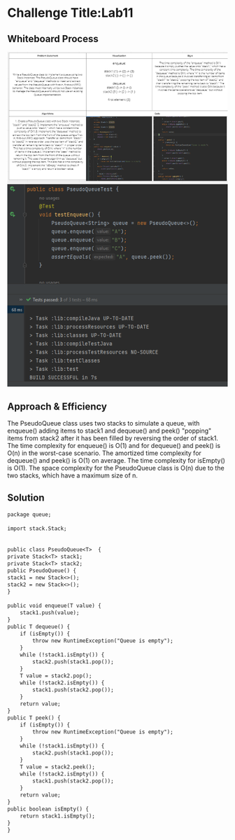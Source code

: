 # Challenge Title:Lab11
<!-- Description of the challenge -->

## Whiteboard Process
<!-- Embedded whiteboard image -->
![](cc11w.PNG)
![](cc11test.PNG)
## Approach & Efficiency
<!-- What approach did you take? Why? What is the Big O space/time for this approach? -->
The PseudoQueue class uses two stacks to simulate a queue, with enqueue() adding items to stack1 and dequeue() and peek() "popping" items from stack2 after it has been filled by reversing the order of stack1. The time complexity for enqueue() is O(1) and for dequeue() and peek() is O(n) in the worst-case scenario. The amortized time complexity for dequeue() and peek() is O(1) on average. The time complexity for isEmpty() is O(1). The space complexity for the PseudoQueue class is O(n) due to the two stacks, which have a maximum size of n.
## Solution
<!-- Show how to run your code, and examples of it in action -->
    package queue;
    
    import stack.Stack;
    
    
    public class PseudoQueue<T>  {
    private Stack<T> stack1;
    private Stack<T> stack2;
    public PseudoQueue() {
    stack1 = new Stack<>();
    stack2 = new Stack<>();
    }

    public void enqueue(T value) {
        stack1.push(value);
    }
    public T dequeue() {
        if (isEmpty()) {
            throw new RuntimeException("Queue is empty");
        }
        while (!stack1.isEmpty()) {
            stack2.push(stack1.pop());
        }
        T value = stack2.pop();
        while (!stack2.isEmpty()) {
            stack1.push(stack2.pop());
        }
        return value;
    }
    public T peek() {
        if (isEmpty()) {
            throw new RuntimeException("Queue is empty");
        }
        while (!stack1.isEmpty()) {
            stack2.push(stack1.pop());
        }
        T value = stack2.peek();
        while (!stack2.isEmpty()) {
            stack1.push(stack2.pop());
        }
        return value;
    }
    public boolean isEmpty() {
        return stack1.isEmpty();
    }
    }